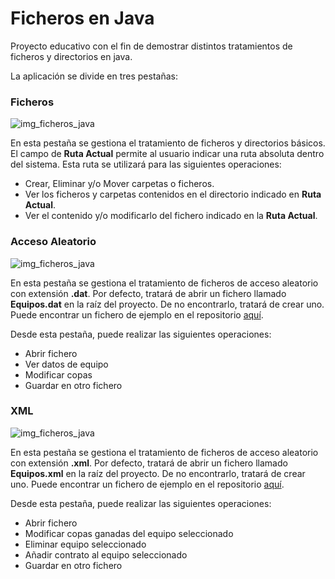 # Ficheros en Java 
Proyecto educativo con el fin de demostrar distintos tratamientos de ficheros y directorios en java.



La aplicación se divide en tres pestañas:

### Ficheros

![img_ficheros_java](https://user-images.githubusercontent.com/3464624/110507073-98934d80-80f7-11eb-8b7c-df2858376ceb.png)

En esta pestaña se gestiona el tratamiento de ficheros y directorios básicos. El campo de **Ruta Actual** permite al usuario indicar una ruta absoluta dentro del sistema. Esta ruta se utilizará para las siguientes operaciones:

* Crear, Eliminar y/o Mover carpetas o ficheros.
* Ver los ficheros y carpetas contenidos en el directorio indicado en **Ruta Actual**.
* Ver el contenido y/o modificarlo del fichero indicado en la **Ruta Actual**.



### Acceso Aleatorio

![img_ficheros_java](https://user-images.githubusercontent.com/3464624/110507927-66ceb680-80f8-11eb-9141-96aac526e34a.png)

En esta pestaña se gestiona el tratamiento de ficheros de acceso aleatorio con extensión **.dat**. Por defecto, tratará de abrir un fichero llamado **Equipos.dat** en la raíz del proyecto. De no encontrarlo, tratará de crear uno. Puede encontrar un fichero de ejemplo en el repositorio [aquí](Equipos.dat).

Desde esta pestaña, puede realizar las siguientes operaciones:

* Abrir fichero
* Ver datos de equipo
* Modificar copas
* Guardar en otro fichero



### XML

![img_ficheros_java](https://user-images.githubusercontent.com/3464624/110509169-b9f53900-80f9-11eb-85bf-32bd0fa8cf37.png)

En esta pestaña se gestiona el tratamiento de ficheros de acceso aleatorio con extensión **.xml**. Por defecto, tratará de abrir un fichero llamado **Equipos.xml** en la raíz del proyecto. De no encontrarlo, tratará de crear uno. Puede encontrar un fichero de ejemplo en el repositorio [aquí](Equipos.xml).

Desde esta pestaña, puede realizar las siguientes operaciones:

* Abrir fichero
* Modificar copas ganadas del equipo seleccionado
* Eliminar equipo seleccionado
* Añadir contrato al equipo seleccionado
* Guardar en otro fichero